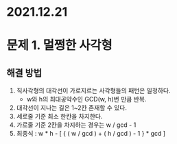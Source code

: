 # 2021.12.21
# 문제 1. 멀쩡한 사각형
## 해결 방법
1. 직사각형의 대각선이 가로지르는 사각형들의 패턴은 일정하다.
    + w와 h의 최대공약수인 GCD(w, h)번 만큼 반복.
2. 대각선이 지나는 길은 1~2칸 존재할 수 있다.
3. 세로줄 기준 최소 한칸을 차지한다.
4. 가로줄 기준 2칸을 차지하는 경우는 w / gcd - 1
5. 최종식 : w * h - [ { ( w / gcd ) + ( h / gcd ) - 1 } * gcd ]